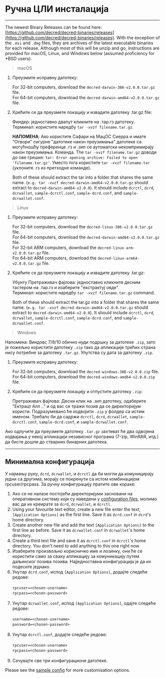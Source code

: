 # Ручна ЦЛИ инсталација 

---

The newest Binary Releases can be found here: [https://github.com/decred/decred-binaries/releases](https://github.com/decred/decred-binaries/releases). With the exception of the `.msi` and `.dmg` files, they are archives of the latest executable binaries for each release. Although most of this will be unzip and go, instructions are provided for macOS, Linux, and Windows below (assumed proficiency for *BSD users).

> macOS

1. Преузмите исправну датотеку:

    For 32-bit computers, download the `decred-darwin-386-v2.0.0.tar.gz` file. <br />
    For 64-bit computers, download the `decred-darwin-amd64-v2.0.0.tar.gz` file.

2. Крећите се да преузмете локацију и извадите датотеку .tar.gz file:

    Финдер: једноставно двапут кликните на .тар.гз датотеку. <br />
    Терминал: користите наредбу `tar -xvzf filename.tar.gz`. 

    **НАПОМЕНА**: Ако користите Сафари на МацОС Сиерра и имате "Отвори" сигурне "датотеке након преузимања" датотеке са могућношћу преференце .гз и .зип се аутоматски некомпримирају након преузимања. Команда. The `tar -xvzf filename.tar.gz` доводи до ове грешке: `tar: Error opening archive: Failed to open 'filename.tar.gz'`. Уместо тога користите `tar -xvzf filename.tar` (уклоните .гз из претходне команде).
    
    Both of these should extract the tar into a folder that shares the same name. (`e.g. tar -xvzf decred-darwin-amd64-v2.0.0.tar.gz` should extract to `decred-darwin-amd64-v2.0.0`). It should include `dcrctl`, `dcrd`, `dcrwallet`, `sample-dcrctl.conf`, `sample-dcrd.conf`, and `sample-dcrwallet.conf`.


> Linux

1. Преузмите исправну датотеку:

    For 32-bit computers, download the `decred-linux-386-v2.0.0.tar.gz` file. <br />
    For 64-bit computers, download the `decred-darwin-amd64-v2.0.0.tar.gz` file. <br />
    For 32-bit ARM computers, download the `decred-linux-arm-v2.0.0.tar.gz` file. <br />
    For 64-bit ARM computers, download the `decred-linux-arm64-v2.0.0.tar.gz` file.

2. Крећите се да преузмете локацију и извадите датотеку .tar.gz:

    Убунту Претраживач фајлова: једноставно кликните десним тастером на .тар.гз и изаберите "екстрактуј овде". <br />
    Терминал: користите наредбу `tar -xvzf filename.tar.gz` command. 
    
    Both of these should extract the tar.gz into a folder that shares the same name. (`e.g. tar -xvzf decred-darwin-amd64-v2.0.0.tar.gz` should extract to `decred-darwin-amd64-v2.0.0`). It should include `dcrctl`, `dcrd`, `dcrwallet`, `sample-dcrctl.conf`, `sample-dcrd.conf`, and `sample-dcrwallet.conf`.

> Windows

Напомена: Виндовс 7/8/10 обично нуди подршку за датотеке `.zip`, зато је пожељно користити датотеку `.zip` тако да апликације трећих страна нису потребне за датотеку `.tar.gz`. Упутства су дата за датотеку `.zip`.

1. Преузмите исправну датотеку:

    For 32-bit computers, download the `decred-windows-386-v2.0.0.zip` file. <br />
    For 64-bit computers, download the `decred-windows-amd64-v2.0.0.zip` file.

2. Крећите се да преузмете локацију и отпустите датотеку `.zip`:

    Претраживач фајлова: Десни клик на .зип датотеку, одаберите "Ектрацт Алл .." и од вас се тражи позив да се директоријум користи. Подразумевано ће издвојити `.zip` у фолдер са истим именом. Требало би да садржи `dcrctl`, `dcrd`, `dcrwallet`, `sample-dcrctl.conf`, `sample-dcrd.conf`, и `sample-dcrwallet.conf`.

Ако одлучите да преузмете датотеку `.tar.gz` захтеват ће два одвојена издвајања у некој апликацији независног програма (7-zip, WinRAR, итд.) да бисте дошли до стварних бинарних датотека.

---

## Минимална конфигурација

У најмању руку, `dcrd`, `dcrwallet`, и `dcrctl` да би могли да комуницирају једни са другима, морају се покренути са истом комбинацијом rpcuser/rpcpass. За ручну конфигурацију пратите ове кораке:

1. Ако се не налазе постојећи директоријуми засновани на оперативном систему који су наведени у [configuration files](#configuration-file-locations), молимо вас да их креирате за `dcrd`, `dcrwallet`, и `dcrctl`.
2. Using your favourite text editor, create a new file enter the text, `[Application Options]` as the first line. Save it as `dcrd.conf` in `dcrd`'s home directory.
3. Create another new file and add the text `[Application Options]` to the first line as before. Save it as `dcrwallet.conf` in `dcrwallet`'s home directory.
4. Create a third text file and save it as `dcrctl.conf` in `dcrctl`'s home directory. You don't need to add anything to this one right now.
5. Изаберите произвољно корисничко име и лозинку, они ће се користити само за сваку апликацију за комуникацију путем даљинског позива позива. Најједноставна конфигурација је да их подесите једнако.
6. Унутар `dcrd.conf`, испод `[Application Options]`, додајте следеће редове:<br /><br />
        `rpcuser=<chosen-username>`<br />
        `rpcpass=<chosen-password>`<br /><br />
7. Унутар `dcrwallet.conf`, испод `[Application Options]`, одајте следеће редове:<br /><br />
        `username=<chosen-username>`<br />
        `password=<chosen-password>`<br /><br />
8. Унутар `dcrctl.conf`, додајте следеће редове:<br /><br />
        `rpcuser=<chosen-username>`<br />
        `rpcpass=<chosen-password>`<br /><br />
9. Сачувајте све три конфигурационе датотеке.

Please see the [sample config](https://github.com/decred/dcrd/blob/master/sampleconfig/sampleconfig.go#L8-L352) for more customisation options.